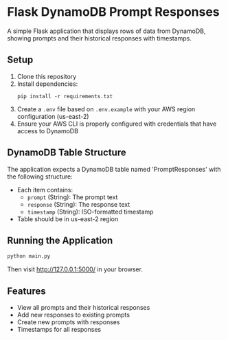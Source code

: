 # Flask DynamoDB Prompt Responses

A simple Flask application that displays rows of data from DynamoDB, showing prompts and their historical responses with timestamps.

## Setup

1. Clone this repository
2. Install dependencies:
   ```
   pip install -r requirements.txt
   ```
3. Create a `.env` file based on `.env.example` with your AWS region configuration (us-east-2)
4. Ensure your AWS CLI is properly configured with credentials that have access to DynamoDB

## DynamoDB Table Structure

The application expects a DynamoDB table named 'PromptResponses' with the following structure:
- Each item contains:
  - `prompt` (String): The prompt text
  - `response` (String): The response text
  - `timestamp` (String): ISO-formatted timestamp
- Table should be in us-east-2 region

## Running the Application

```bash
python main.py
```

Then visit http://127.0.0.1:5000/ in your browser.

## Features

- View all prompts and their historical responses
- Add new responses to existing prompts
- Create new prompts with responses
- Timestamps for all responses 